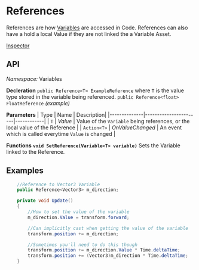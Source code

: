 # References
References are how [Variables](https://github.com/j-reason/ScriptableVariables/blob/main/Assets/ScriptableVariables/Documentation%7E/Variables.md) are accessed in Code. References can also have a hold a local Value if they are not linked the a Variable Asset.

[Inspector](Assets/ScriptableVariables/Documentation%7E/Media/ReferenceInspector.gif?raw=true)

## API
*Namespace:* Variables 

**Decleration**
`public Reference<T> ExampleReference` where `T` is the value type stored in the variable being referenced.
`public Reference<float> FloatReference` *(example)*

**Parameters**
| Type          | Name                 | Description|
|--------------|-----------------------|------------|
| `T`          | *Value*               | Value of the `Variable` being references, or the local value of the Reference     |
| `Action<T>`  | *OnValueChanged*      | An event which is called everytime `Value` is changed      |

**Functions**
**`void SetReference(Variable<T> variable)`**
Sets the Variable linked to the Reference.


## Examples

```cs
    //Reference to Vector3 Variable
    public Reference<Vector3> m_direction;

    private void Update()
    {
        //How to set the value of the variable
        m_direction.Value = transform.forward;

        //Can implicitly cast when getting the value of the variable
        transform.position += m_direction;

        //Sometimes you'll need to do this though
        transform.position += m_direction.Value * Time.deltaTime;
        transform.position += (Vector3)m_direction * Time.deltaTime;  
    }
```